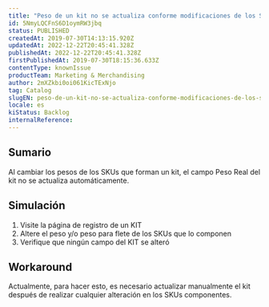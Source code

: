 ```yaml
---
title: "Peso de un kit no se actualiza conforme modificaciones de los SKUs que lo componen"
id: 5NmyLQCFnS6D1oymRW3jbq
status: PUBLISHED
createdAt: 2019-07-30T14:13:15.920Z
updatedAt: 2022-12-22T20:45:41.328Z
publishedAt: 2022-12-22T20:45:41.328Z
firstPublishedAt: 2019-07-30T18:15:36.633Z
contentType: knownIssue
productTeam: Marketing & Merchandising
author: 2mXZkbi0oi061KicTExNjo
tag: Catalog
slugEN: peso-de-un-kit-no-se-actualiza-conforme-modificaciones-de-los-skus-que-lo-componen
locale: es
kiStatus: Backlog
internalReference: 
---
```


## Sumario

Al cambiar los pesos de los SKUs que forman un kit, el campo Peso Real del kit no se actualiza automáticamente.

## Simulación

1. Visite la página de registro de un KIT
2. Altere el peso y/o peso para flete de los SKUs que lo componen
3. Verifique que ningún campo del KIT se alteró

## Workaround

Actualmente, para hacer esto, es necesario actualizar manualmente el kit después de realizar cualquier alteración en los SKUs componentes.

